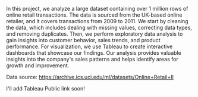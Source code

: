In this project, we analyze a large dataset containing over 1 million rows of online retail transactions. The data is sourced from the UK-based online retailer, and it covers transactions from 2009 to 2011. We start by cleaning the data, which includes dealing with missing values, correcting data types, and removing duplicates. Then, we perform exploratory data analysis to gain insights into customer behavior, sales trends, and product performance. For visualization, we use Tableau to create interactive dashboards that showcase our findings. Our analysis provides valuable insights into the company's sales patterns and helps identify areas for growth and improvement.

Data source:
https://archive.ics.uci.edu/ml/datasets/Online+Retail+II

I'll add Tableau Public link soon!

